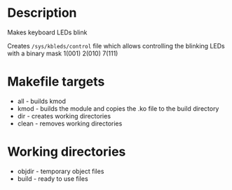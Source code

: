 # Description

Makes keyboard LEDs blink

Creates `/sys/kbleds/control` file which allows controlling the blinking LEDs with a binary mask 1(001) 2(010) 7(111)

# Makefile targets

- all - builds kmod
- kmod - builds the module and copies the .ko file to the build directory
- dir - creates working directories
- clean - removes working directories

# Working directories

- objdir - temporary object files
- build - ready to use files
